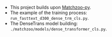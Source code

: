 - This project builds upon [Matchzoo-py](https://github.com/NTMC-Community/MatchZoo-py).
- The example of the training process: `run_fasttext_d300_dense_trm_cls.py`.
- The DenseTrans model building: `./matchzoo/models/dense_transformer_cls.py`.

